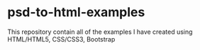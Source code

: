 # psd-to-html-examples
This repository contain all of the examples I have created using HTML/HTML5, CSS/CSS3, Bootstrap
